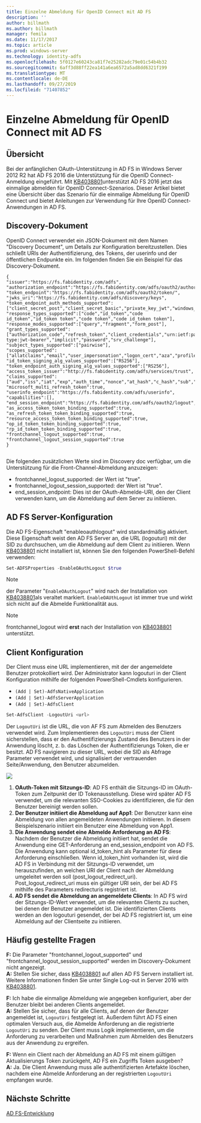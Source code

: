 ```yaml
---
title: Einzelne Abmeldung für OpenID Connect mit AD FS
description: ''
author: billmath
ms.author: billmath
manager: femila
ms.date: 11/17/2017
ms.topic: article
ms.prod: windows-server
ms.technology: identity-adfs
ms.openlocfilehash: 5f0127e60243ca81f7e25282adc79e01c54b4b32
ms.sourcegitcommit: 6aff3d88ff22ea141a6ea6572a5ad8dd6321f199
ms.translationtype: MT
ms.contentlocale: de-DE
ms.lasthandoff: 09/27/2019
ms.locfileid: "71407852"
---
```

#  <a name="single-log-out-for-openid-connect-with-ad-fs"></a>Einzelne Abmeldung für OpenID Connect mit AD FS

## <a name="overview"></a>Übersicht
Bei der anfänglichen OAuth-Unterstützung in AD FS in Windows Server 2012 R2 hat AD FS 2016 die Unterstützung für die OpenID Connect-Anmeldung eingeführt. Mit [KB4038801](https://support.microsoft.com/en-gb/help/4038801/windows-10-update-kb4038801)unterstützt AD FS 2016 jetzt das einmalige abmelden für OpenID Connect-Szenarios. Dieser Artikel bietet eine Übersicht über das Szenario für die einmalige Abmeldung für OpenID Connect und bietet Anleitungen zur Verwendung für Ihre OpenID Connect-Anwendungen in AD FS.


## <a name="discovery-doc"></a>Discovery-Dokument
OpenID Connect verwendet ein JSON-Dokument mit dem Namen "Discovery Document", um Details zur Konfiguration bereitzustellen.  Dies schließt URIs der Authentifizierung, des Tokens, der userinfo und der öffentlichen Endpunkte ein.  Im folgenden finden Sie ein Beispiel für das Discovery-Dokument.

```
{
"issuer":"https://fs.fabidentity.com/adfs",
"authorization_endpoint":"https://fs.fabidentity.com/adfs/oauth2/authorize/",
"token_endpoint":"https://fs.fabidentity.com/adfs/oauth2/token/",
"jwks_uri":"https://fs.fabidentity.com/adfs/discovery/keys",
"token_endpoint_auth_methods_supported":["client_secret_post","client_secret_basic","private_key_jwt","windows_client_authentication"],
"response_types_supported":["code","id_token","code id_token","id_token token","code token","code id_token token"],
"response_modes_supported":["query","fragment","form_post"],
"grant_types_supported":["authorization_code","refresh_token","client_credentials","urn:ietf:params:oauth:grant-type:jwt-bearer","implicit","password","srv_challenge"],
"subject_types_supported":["pairwise"],
"scopes_supported":["allatclaims","email","user_impersonation","logon_cert","aza","profile","vpn_cert","winhello_cert","openid"],
"id_token_signing_alg_values_supported":["RS256"],
"token_endpoint_auth_signing_alg_values_supported":["RS256"],
"access_token_issuer":"http://fs.fabidentity.com/adfs/services/trust",
"claims_supported":["aud","iss","iat","exp","auth_time","nonce","at_hash","c_hash","sub","upn","unique_name","pwd_url","pwd_exp","sid"],
"microsoft_multi_refresh_token":true,
"userinfo_endpoint":"https://fs.fabidentity.com/adfs/userinfo",
"capabilities":[],
"end_session_endpoint":"https://fs.fabidentity.com/adfs/oauth2/logout",
"as_access_token_token_binding_supported":true,
"as_refresh_token_token_binding_supported":true,
"resource_access_token_token_binding_supported":true,
"op_id_token_token_binding_supported":true,
"rp_id_token_token_binding_supported":true,
"frontchannel_logout_supported":true,
"frontchannel_logout_session_supported":true
} 
 
```



Die folgenden zusätzlichen Werte sind im Discovery doc verfügbar, um die Unterstützung für die Front-Channel-Abmeldung anzuzeigen:

- frontchannel_logout_supported: der Wert ist "true".
- frontchannel_logout_session_supported: der Wert ist "true".
- end_session_endpoint: Dies ist der OAuth-Abmelde-URI, den der Client verwenden kann, um die Abmeldung auf dem Server zu initiieren.


## <a name="ad-fs-server-configuration"></a>AD FS Server-Konfiguration
Die AD FS-Eigenschaft "enableoauthlogout" wird standardmäßig aktiviert.  Diese Eigenschaft weist den AD FS Server an, die URL (logouturi) mit der SID zu durchsuchen, um die Abmeldung auf dem Client zu initiieren. Wenn [KB4038801](https://support.microsoft.com/en-gb/help/4038801/windows-10-update-kb4038801) nicht installiert ist, können Sie den folgenden PowerShell-Befehl verwenden:

```PowerShell
Set-ADFSProperties -EnableOAuthLogout $true
```

>[!NOTE]
> der Parameter "`EnableOAuthLogout`" wird nach der Installation von [KB4038801](https://support.microsoft.com/en-gb/help/4038801/windows-10-update-kb4038801)als veraltet markiert. `EnableOAUthLogout` ist immer true und wirkt sich nicht auf die Abmelde Funktionalität aus.

>[!NOTE]
>frontchannel_logout wird **erst** nach der Installation von [KB4038801](https://support.microsoft.com/en-gb/help/4038801/windows-10-update-kb4038801) unterstützt.

## <a name="client-configuration"></a>Client Konfiguration
Der Client muss eine URL implementieren, mit der der angemeldete Benutzer protokolliert wird. Der Administrator kann logouturi in der Client Konfiguration mithilfe der folgenden PowerShell-Cmdlets konfigurieren. 


- `(Add | Set)-AdfsNativeApplication`
- `(Add | Set)-AdfsServerApplication`
- `(Add | Set)-AdfsClient`

```PowerShell
Set-AdfsClient -LogoutUri <url>
```

Der `LogoutUri` ist die URL, die von AF FS zum Abmelden des Benutzers verwendet wird. Zum Implementieren des `LogoutUri` muss der Client sicherstellen, dass er den Authentifizierungs Zustand des Benutzers in der Anwendung löscht, z. b. das Löschen der Authentifizierungs Token, die er besitzt. AD FS navigieren zu dieser URL, wobei die SID als Abfrage Parameter verwendet wird, und signalisiert der vertrauenden Seite/Anwendung, den Benutzer abzumelden. 

![](media/ad-fs-logout-openid-connect/adfs_single_logout2.png)


1.  **OAuth-Token mit Sitzungs-ID**: AD FS enthält die Sitzungs-ID im OAuth-Token zum Zeitpunkt der ID Tokenausstellung. Diese wird später AD FS verwendet, um die relevanten SSO-Cookies zu identifizieren, die für den Benutzer bereinigt werden sollen.
2.  **Der Benutzer initiiert die Abmeldung auf App1**: Der Benutzer kann eine Abmeldung von allen angemeldeten Anwendungen initiieren. In diesem Beispielszenario initiiert ein Benutzer eine Abmeldung von App1.
3.  **Die Anwendung sendet eine Abmelde Anforderung an AD FS**: Nachdem der Benutzer die Abmeldung initiiert hat, sendet die Anwendung eine GET-Anforderung an end_session_endpoint von AD FS. Die Anwendung kann optional id_token_hint als Parameter für diese Anforderung einschließen. Wenn id_token_hint vorhanden ist, wird die AD FS in Verbindung mit der Sitzungs-ID verwendet, um herauszufinden, an welchen URI der Client nach der Abmeldung umgeleitet werden soll (post_logout_redirect_uri).  Post_logout_redirect_uri muss ein gültiger URI sein, der bei AD FS mithilfe des Parameters redirecturis registriert ist.
4.  **AD FS sendet die Abmeldung an angemeldete Clients**: In AD FS wird der Sitzungs-ID-Wert verwendet, um die relevanten Clients zu suchen, bei denen der Benutzer angemeldet ist. Die identifizierten Clients werden an den logouturi gesendet, der bei AD FS registriert ist, um eine Abmeldung auf der Clientseite zu initiieren.

## <a name="faqs"></a>Häufig gestellte Fragen
**F:** Die Parameter "frontchannel_logout_supported" und "frontchannel_logout_session_supported" werden im Discovery-Dokument nicht angezeigt.</br>
**A:** Stellen Sie sicher, dass [KB4038801](https://support.microsoft.com/en-gb/help/4038801/windows-10-update-kb4038801) auf allen AD FS Servern installiert ist. Weitere Informationen finden Sie unter Single Log-out in Server 2016 with [KB4038801](https://support.microsoft.com/en-gb/help/4038801/windows-10-update-kb4038801).

**F:** Ich habe die einmalige Abmeldung wie angegeben konfiguriert, aber der Benutzer bleibt bei anderen Clients angemeldet.</br>
**A:** Stellen Sie sicher, dass für alle Clients, auf denen der Benutzer angemeldet ist, `LogoutUri` festgelegt ist. Außerdem führt AD FS einen optimalen Versuch aus, die Abmelde Anforderung an die registrierte `LogoutUri` zu senden. Der Client muss Logik implementieren, um die Anforderung zu verarbeiten und Maßnahmen zum Abmelden des Benutzers aus der Anwendung zu ergreifen.</br>

**F:** Wenn ein Client nach der Abmeldung an AD FS mit einem gültigen Aktualisierungs Token zurückgeht, AD FS ein Zugriffs Token ausgeben?</br>
**A:** Ja. Die Client Anwendung muss alle authentifizierten Artefakte löschen, nachdem eine Abmelde Anforderung an der registrierten `LogoutUri` empfangen wurde.


## <a name="next-steps"></a>Nächste Schritte
[AD FS-Entwicklung](../../ad-fs/AD-FS-Development.md)  
